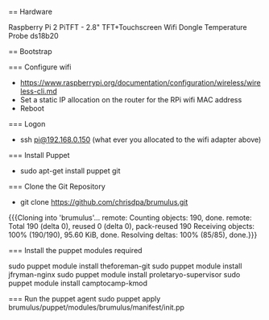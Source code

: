 == Hardware

Raspberry Pi 2
PiTFT - 2.8" TFT+Touchscreen 
Wifi Dongle
Temperature Probe ds18b20

== Bootstrap

=== Configure wifi
  - https://www.raspberrypi.org/documentation/configuration/wireless/wireless-cli.md
  - Set a static IP allocation on the router for the RPi wifi MAC address
  - Reboot

=== Logon 
  - ssh pi@192.168.0.150 (what ever you allocated to the wifi adapter above) 

=== Install Puppet
  - sudo apt-get install puppet git

=== Clone the Git Repository
  - git clone https://github.com/chrisdpa/brumulus.git

{{{Cloning into 'brumulus'...
remote: Counting objects: 190, done.
remote: Total 190 (delta 0), reused 0 (delta 0), pack-reused 190
Receiving objects: 100% (190/190), 95.60 KiB, done.
Resolving deltas: 100% (85/85), done.}}}

=== Install the puppet modules required

sudo puppet module install theforeman-git
sudo puppet module install jfryman-nginx
sudo puppet module install proletaryo-supervisor
sudo puppet module install camptocamp-kmod

=== Run the puppet agent
sudo puppet apply brumulus/puppet/modules/brumulus/manifest/init.pp
